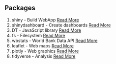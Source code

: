 


## Packages
1. shiny - Build WebApp [Read More](https://cran.r-project.org/web/packages/shiny/index.html)  
2. shinydashboard - Create dashboards [Read More](https://cran.r-project.org/web/packages/shinydashboard/index.html)    
3. DT - JavaScript library [Read More](https://cran.r-project.org/web/packages/shinydashboard/index.html)  
4. fs - Filesystem [Read More](https://cran.r-project.org/web/packages/fs/index.html)  
5. wbstats - World Bank Data API [Read More](https://cran.r-project.org/web/packages/wbstats/index.html)  
6. leaflet - Web maps [Read More](https://cran.r-project.org/web/packages/leaflet/index.html)  
7. plotly - Web graphics [Read More](https://cran.r-project.org/web/packages/plotly/index.html)  
8. tidyverse - Analysis [Read More](https://cran.r-project.org/web/packages/tidyverse/index.html)  